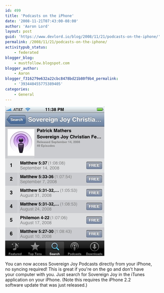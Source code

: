 ```yaml
---
id: 499
title: 'Podcasts on the iPhone'
date: '2008-11-21T07:43:00-08:00'
author: 'Aaron Lord'
layout: post
guid: 'https://www.devlord.io/blog/2008/11/21/podcasts-on-the-iphone/'
permalink: /2008/11/21/podcasts-on-the-iphone/
activitypub_status:
    - federated
blogger_blog:
    - mustfollow.blogspot.com
blogger_author:
    - Aaron
blogger_f316279e632a22cbc8478bd21b80f9b4_permalink:
    - '393440455775389405'
categories:
    - General
---
```


<p class="mobile-photo"><a href="/wp-content/uploads/2011/10/photo-703810.jpg"><img src="/wp-content/uploads/2011/10/photo-703810.jpg?w=200" border="0" alt="" /></a></p>You can now access Sovereign Joy Podcasts directly from your iPhone,  <br>no syncing required! This is great if you&#039;re on the go and don&#039;t have  <br>your computer with you.  Just search for Sovereign Joy in the iTunes  <br>application on your iPhone. (Note this requires the iPhone 2.2  <br>software update that was just released.)<div class="blogger-post-footer"><img width='1' height='1' src='' alt='' /></div>